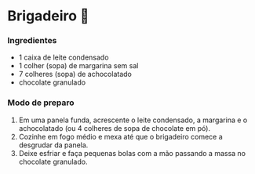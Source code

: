 # Brigadeiro :chocolate_bar:

### Ingredientes

- 1 caixa de leite condensado
- 1 colher (sopa) de margarina sem sal
- 7 colheres (sopa) de achocolatado
- chocolate granulado



### Modo de preparo

1. Em uma panela funda, acrescente o leite condensado, a margarina e o achocolatado (ou 4 colheres de sopa de chocolate em pó).
2. Cozinhe em fogo médio e mexa até que o brigadeiro comece a desgrudar da panela.
3. Deixe esfriar e faça pequenas bolas com a mão passando a massa no chocolate granulado.